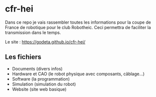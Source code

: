 # cfr-hei
Dans ce repo je vais rassembler toutes les informations pour la coupe de France de robotique pour le club Robotheic. Ceci permettra de faciliter la transmission dans le temps.

Le site : https://godeta.github.io/cfr-hei/


## Les fichiers
- Documents (divers infos)
- Hardware et CAO (le robot physique avec composants, câblage...)
- Software (la programmation)
- Simulation (simulation du robot)
- Website (site web basique)
